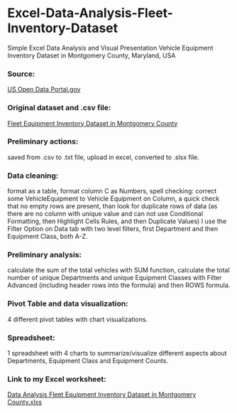 # Excel-Data-Analysis-Fleet-Inventory-Dataset
Simple Excel Data Analysis and Visual Presentation Vehicle Equipment Inventory Dataset in Montgomery County, Maryland, USA

### Source:
[US Open Data Portal.gov](https://data.world/datagov-us)

### Original dataset and .csv file:
[Fleet Equipment Inventory Dataset in Montgomery County](https://data.world/montgomery-county-of-maryland/1f06ef22-f2db-433c-b589-59afcab814ce)

### Preliminary actions: 
saved from .csv to .txt file, upload in excel, converted to .slsx file.
### Data cleaning: 
format as a table, 
format column C as Numbers, 
spell checking: correct some VehicleEquipment to Vehicle Equipment on Column,
a quick check that no empty rows are present, 
than look for duplicate rows of data (as there are no column with unique value and can not use Conditional Formatting, then Highlight Cells Rules, and then Duplicate Values) I use the Filter Option on Data tab with two level filters, first Department and then Equipment Class, both A-Z.
### Preliminary analysis: 
calculate the sum of the total vehicles with SUM function,
calculate the total number of unique Departments and unique Equipment Classes with Filter Advanced (including header rows into the formula) and then ROWS formula.
### Pivot Table and data visualization: 
4 different pivot tables with chart visualizations.
### Spreadsheet: 
1 spreadsheet with 4 charts to summarize/visualize different aspects about Departments, Equipment Class and Equipment Counts.

### Link to my Excel worksheet:
[Data Analysis Fleet Equipment Inventory Dataset in Montgomery County.xlxs](https://onedrive.live.com/view.aspx?resid=5BBAC36967FA3E3C!19651&ithint=file%2cxlsx&authkey=!AC6OIdWW0-vKoaQ)

